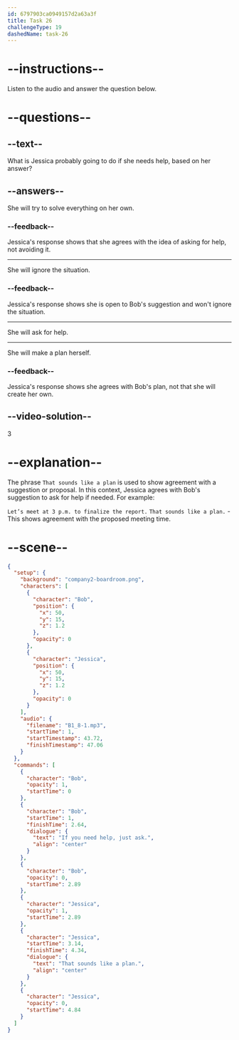 ```yaml
---
id: 6797903ca0949157d2a63a3f
title: Task 26
challengeType: 19
dashedName: task-26
---
```


<!-- (Audio) Bob: If you need help, just ask. Jessica: That sounds like a plan. -->

# --instructions--

Listen to the audio and answer the question below.

# --questions--

## --text--

What is Jessica probably going to do if she needs help, based on her answer?

## --answers--

She will try to solve everything on her own.

### --feedback--

Jessica's response shows that she agrees with the idea of asking for help, not avoiding it.

---

She will ignore the situation.

### --feedback--

Jessica's response shows she is open to Bob's suggestion and won't ignore the situation.

---

She will ask for help.

---

She will make a plan herself.

### --feedback--

Jessica's response shows she agrees with Bob's plan, not that she will create her own.

## --video-solution--

3

# --explanation--

The phrase `That sounds like a plan` is used to show agreement with a suggestion or proposal. In this context, Jessica agrees with Bob's suggestion to ask for help if needed. For example:  

`Let’s meet at 3 p.m. to finalize the report.` `That sounds like a plan.` - This shows agreement with the proposed meeting time.

# --scene--

```json
{
  "setup": {
    "background": "company2-boardroom.png",
    "characters": [
      {
        "character": "Bob",
        "position": {
          "x": 50,
          "y": 15,
          "z": 1.2
        },
        "opacity": 0
      },
      {
        "character": "Jessica",
        "position": {
          "x": 50,
          "y": 15,
          "z": 1.2
        },
        "opacity": 0
      }
    ],
    "audio": {
      "filename": "B1_8-1.mp3",
      "startTime": 1,
      "startTimestamp": 43.72,
      "finishTimestamp": 47.06
    }
  },
  "commands": [
    {
      "character": "Bob",
      "opacity": 1,
      "startTime": 0
    },
    {
      "character": "Bob",
      "startTime": 1,
      "finishTime": 2.64,
      "dialogue": {
        "text": "If you need help, just ask.",
        "align": "center"
      }
    },
    {
      "character": "Bob",
      "opacity": 0,
      "startTime": 2.89
    },
    {
      "character": "Jessica",
      "opacity": 1,
      "startTime": 2.89
    },
    {
      "character": "Jessica",
      "startTime": 3.14,
      "finishTime": 4.34,
      "dialogue": {
        "text": "That sounds like a plan.",
        "align": "center"
      }
    },
    {
      "character": "Jessica",
      "opacity": 0,
      "startTime": 4.84
    }
  ]
}
```
